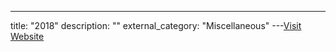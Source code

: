 ---
title: "2018"
description: ""
external_category: "Miscellaneous"
---[Visit Website](https://github.com/ycdxsb/PocOrExp_in_Github/tree/main/2018/README.md)

